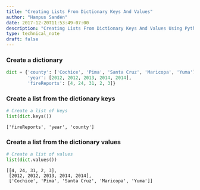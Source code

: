 ```yaml
---
title: "Creating Lists From Dictionary Keys And Values"
author: "Hampus Sandén"
date: 2017-12-20T11:53:49-07:00
description: "Creating Lists From Dictionary Keys And Values Using Python."
type: technical_note
draft: false
---
```

### Create a dictionary


```python
dict = {'county': ['Cochice', 'Pima', 'Santa Cruz', 'Maricopa', 'Yuma'], 
        'year': [2012, 2012, 2013, 2014, 2014], 
        'fireReports': [4, 24, 31, 2, 3]}
```

### Create a list from the dictionary keys


```python
# Create a list of keys
list(dict.keys())
```




    ['fireReports', 'year', 'county']



### Create a list from the  dictionary values


```python
# Create a list of values
list(dict.values())
```




    [[4, 24, 31, 2, 3],
     [2012, 2012, 2013, 2014, 2014],
     ['Cochice', 'Pima', 'Santa Cruz', 'Maricopa', 'Yuma']]


